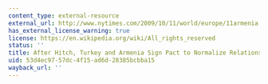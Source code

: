 ```yaml
---
content_type: external-resource
external_url: http://www.nytimes.com/2009/10/11/world/europe/11armenia.html
has_external_license_warning: true
license: https://en.wikipedia.org/wiki/All_rights_reserved
status: ''
title: After Hitch, Turkey and Armenia Sign Pact to Normalize Relations
uid: 53d4ec97-57dc-4f15-ad6d-28385bcbba15
wayback_url: ''
---
```

